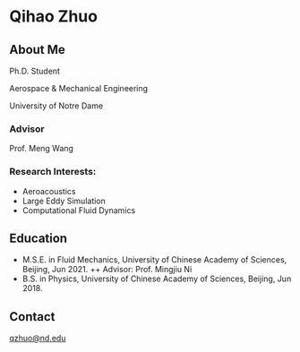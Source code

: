 # Qihao Zhuo

## About Me
Ph.D. Student

Aerospace & Mechanical Engineering

University of Notre Dame

### Advisor
Prof. Meng Wang

### Research Interests: 
+ Aeroacoustics
+ Large Eddy Simulation
+ Computational Fluid Dynamics

## Education
+ M.S.E. in Fluid Mechanics, University of Chinese Academy of Sciences, Beijing, Jun 2021. 
++ Advisor: Prof. Mingjiu Ni
+ B.S. in Physics, University of Chinese Academy of Sciences, Beijing, Jun 2018.

## Contact
qzhuo@nd.edu
